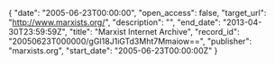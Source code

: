 {
  "date": "2005-06-23T00:00:00", 
  "open_access": false, 
  "target_url": "http://www.marxists.org/", 
  "description": "", 
  "end_date": "2013-04-30T23:59:59Z", 
  "title": "Marxist Internet Archive", 
  "record_id": "20050623T000000/gGI18J1iGTd3Mht7Mmaiow==", 
  "publisher": "marxists.org", 
  "start_date": "2005-06-23T00:00:00Z"
}

